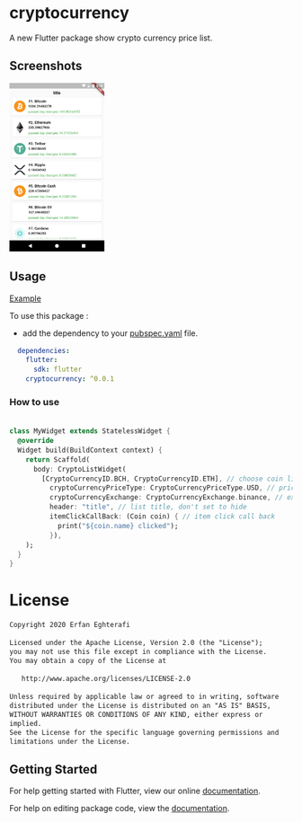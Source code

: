 # cryptocurrency

A new Flutter package show crypto currency price list.


## Screenshots

<img src="images/src.png" height="300em" />

## Usage

[Example](https://github.com/erfanegtfi/cryptocurrency/blob/master/example/example.dart)

To use this package :

* add the dependency to your [pubspec.yaml](https://github.com/erfanegtfi/cryptocurrency/blob/master/pubspec.yaml) file.

```yaml
  dependencies:
    flutter:
      sdk: flutter
    cryptocurrency: ^0.0.1
```

### How to use

```dart

class MyWidget extends StatelessWidget {
  @override
  Widget build(BuildContext context) {
    return Scaffold(
      body: CryptoListWidget(
        [CryptoCurrencyID.BCH, CryptoCurrencyID.ETH], // choose coin list, set empty array to show all coins
          cryptoCurrencyPriceType: CryptoCurrencyPriceType.USD, // price type USD, EUR, default is USD
          cryptoCurrencyExchange: CryptoCurrencyExchange.binance, // exchange type, default is binance
          header: "title", // list title, don't set to hide
          itemClickCallBack: (Coin coin) { // item click call back
            print("${coin.name} clicked");
          }),
    );
  }
}
```


# License

    Copyright 2020 Erfan Eghterafi

    Licensed under the Apache License, Version 2.0 (the "License");
    you may not use this file except in compliance with the License.
    You may obtain a copy of the License at

       http://www.apache.org/licenses/LICENSE-2.0

    Unless required by applicable law or agreed to in writing, software
    distributed under the License is distributed on an "AS IS" BASIS,
    WITHOUT WARRANTIES OR CONDITIONS OF ANY KIND, either express or implied.
    See the License for the specific language governing permissions and
    limitations under the License.


## Getting Started

For help getting started with Flutter, view our online [documentation](https://flutter.io/).

For help on editing package code, view the [documentation](https://flutter.io/developing-packages/).